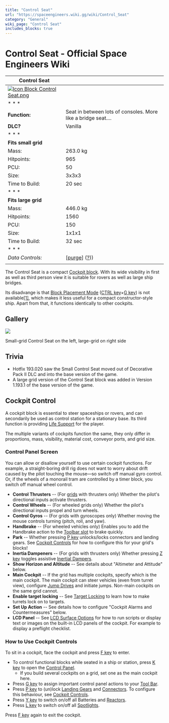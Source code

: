 ```yaml
---
title: "Control Seat"
url: "https://spaceengineers.wiki.gg/wiki/Control_Seat"
category: "General"
wiki_page: "Control Seat"
includes_blocks: true
---
```


# Control Seat - Official Space Engineers Wiki

| Control Seat |     |
| --- | --- |
| [![Icon Block Control Seat.png](https://spaceengineers.wiki.gg/images/Icon_Block_Control_Seat.png?f712a6)](https://spaceengineers.wiki.gg/wiki/File:Icon_Block_Control_Seat.png) |     |
| * * * |     |
| **Function:** | Seat in between lots of consoles. More like a bridge seat.... |
| **DLC?** | Vanilla |
| * * * |     |
| **Fits small grid** |     |
| Mass: | 263.0 kg |
| Hitpoints: | 965 |
| PCU: | 50  |
| Size: | 3x3x3 |
| Time to Build: | 20 sec |
| * * * |     |
| **Fits large grid** |     |
| Mass: | 446.0 kg |
| Hitpoints: | 1560 |
| PCU: | 150 |
| Size: | 1x1x1 |
| Time to Build: | 32 sec |
| * * * |     |
| _Data Controls:_ | \[[purge](https://spaceengineers.wiki.gg/wiki/Control_Seat?action=purge)\] ([?](https://spaceengineers.wiki.gg/wiki/Template:Info_Block))) |
|     |     |

The Control Seat is a compact [Cockpit block](https://spaceengineers.wiki.gg/wiki/Cockpit_block "Cockpit block"). With its wide visibility in first as well as third person view it is suitable for rovers as well as large ship bridges.

Its disadvange is that [Block Placement Mode](https://spaceengineers.wiki.gg/wiki/Block_Placement_Mode "Block Placement Mode") ([CTRL key](https://spaceengineers.wiki.gg/wiki/Key_Bindings "Key Bindings")+[G key](https://spaceengineers.wiki.gg/wiki/Key_Bindings "Key Bindings")) is not available[\[1\]](#cite_note-1), which makes it less useful for a compact constructor-style ship. Apart from that, it functions identically to other cockpits.

## Gallery

[![](https://spaceengineers.wiki.gg/images/thumb/Control_Seat_Small_and_Large.png/320px-Control_Seat_Small_and_Large.png?bc3759)](https://spaceengineers.wiki.gg/wiki/File:Control_Seat_Small_and_Large.png)

Small-grid Control Seat on the left, large-grid on right side

## Trivia

*   Hotfix 193.020 saw the Small Control Seat moved out of Decorative Pack II DLC and into the base version of the game.
*   A large grid version of the Control Seat block was added in Version 1.193.1 of the base version of the game.

## Cockpit Control

A cockpit block is essential to steer spaceships or rovers, and can secondarily be used as control station for a stationary base. Its third function is providing [Life Support](https://spaceengineers.wiki.gg/wiki/Life_Support "Life Support") for the player.

The multiple variants of cockpits function the same, they only differ in proportions, mass, visibility, material cost, conveyor ports, and grid size.

### Control Panel Screen

You can allow or disallow yourself to use certain cockpit functions. For example, a straight-boring drill rig does not want to worry about drift caused by the pilot touching the mouse—so switch off manual gyro control. Or, if the wheels of a monorail tram are controlled by a timer block, you switch off manual wheel control.

*   **Control Thrusters** -- (For [grids](https://spaceengineers.wiki.gg/wiki/Grid "Grid") with thrusters only) Whether the pilot's directional inputs activate thrusters.
*   **Control Wheels** -- (For wheeled grids only) Whether the pilot's directional inputs propel and turn wheels.
*   **Control Gyros** -- (For grids with gyroscopes only) Whether moving the mouse controls turning (pitch, roll, and yaw).
*   **Handbrake** -- (For wheeled vehicles only) Enables you to add the Handbrake action to the [Toolbar slot](https://spaceengineers.wiki.gg/wiki/Tool_Bar "Tool Bar") to brake quickly.
*   **Park** -- Whether pressing [P key](https://spaceengineers.wiki.gg/wiki/Key_Bindings "Key Bindings") unlocks/locks connectors and landing gears. See [Cockpit Controls](https://spaceengineers.wiki.gg/wiki/Cockpit_Controls "Cockpit Controls") for how to configure this for your grid's blocks!
*   **Inertia Dampeners** -- (For grids with thrusters only) Whether pressing [Z key](https://spaceengineers.wiki.gg/wiki/Key_Bindings "Key Bindings") toggles assistive [Inertial Dampers](https://spaceengineers.wiki.gg/wiki/Inertial_Dampers "Inertial Dampers").
*   **Show Horizon and Altitude** -- See details about "Altimeter and Attitude" below.
*   **Main Cockpit** -- If the grid has multiple cockpits, specify which is the main cockpit. The main cockpit can steer vehicles (even from turret view), configure [Jump Drives](https://spaceengineers.wiki.gg/wiki/Jump_Drive "Jump Drive") and initiate jumps. Non-main cockpits on the same grid cannot.
*   **Enable target locking** -- See [Target Locking](https://spaceengineers.wiki.gg/wiki/Target_Locking "Target Locking") to learn how to make turrets lock on to targets.
*   **Set Up Action** -- See details how to configure "Cockpit Alarms and Countermeasures" below.
*   **LCD Panel** -- See [LCD Surface Options](https://spaceengineers.wiki.gg/wiki/LCD_Surface_Options "LCD Surface Options") for how to run scripts or display text or images on the built-in LCD panels of the cockpit. For example to display a preflight checklist.

### How to Use Cockpit Controls

To sit in a cockpit, face the cockpit and press [F key](https://spaceengineers.wiki.gg/wiki/Key_Bindings "Key Bindings") to enter.

*   To control functional blocks while seated in a ship or station, press [K key](https://spaceengineers.wiki.gg/wiki/Key_Bindings "Key Bindings") to open the [Control Panel](https://spaceengineers.wiki.gg/wiki/Control_Panel_Screen "Control Panel Screen").
    *   If you build several cockpits on a grid, set one as the main cockpit here.
*   Press [G key](https://spaceengineers.wiki.gg/wiki/Key_Bindings "Key Bindings") to assign important control panel actions to your [Tool Bar](https://spaceengineers.wiki.gg/wiki/Tool_Bar "Tool Bar").
*   Press [P key](https://spaceengineers.wiki.gg/wiki/Key_Bindings "Key Bindings") to (un)lock [Landing Gears](https://spaceengineers.wiki.gg/wiki/Landing_Gear "Landing Gear") and [Connectors](https://spaceengineers.wiki.gg/wiki/Connector "Connector"). To configure this behaviour, see [Cockpit Controls](https://spaceengineers.wiki.gg/wiki/Cockpit_Controls "Cockpit Controls").
*   Press [Y key](https://spaceengineers.wiki.gg/wiki/Key_Bindings "Key Bindings") to switch on/off all Batteries and [Reactors](https://spaceengineers.wiki.gg/wiki/Reactor "Reactor").
*   Press [L key](https://spaceengineers.wiki.gg/wiki/Key_Bindings "Key Bindings") to switch on/off all [Spotlights](https://spaceengineers.wiki.gg/wiki/Spotlight "Spotlight").

Press [F key](https://spaceengineers.wiki.gg/wiki/Key_Bindings "Key Bindings") again to exit the cockpit.
